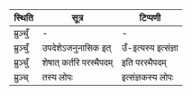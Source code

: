 | स्थिति | सूत्र | टिप्पणी |
| ----- | ------- | ------ |
| म्रुञ्चुँ | - | - |
| म्रुञ्चुँ | उपदेशेऽजनुनासिक इत् | उँ-इत्यस्य इत्संज्ञा |
| म्रुञ्चुँ | शेषात् कर्तरि परस्मैपदम् | इति परस्मैपदम् |
| म्रुञ्च् | तस्य लोपः | इत्संज्ञकस्य लोपः |
